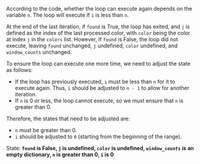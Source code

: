 According to the code, whether the loop can execute again depends on the variable `n`. The loop will execute if `i` is less than `n`. 

At the end of the last iteration, if `found` is True, the loop has exited, and `j` is defined as the index of the last processed color, with `color` being the color at index `j` in the `colors` list. However, if `found` is False, the loop did not execute, leaving `found` unchanged, `j` undefined, `color` undefined, and `window_counts` unchanged.

To ensure the loop can execute one more time, we need to adjust the state as follows:
- If the loop has previously executed, `i` must be less than `n` for it to execute again. Thus, `i` should be adjusted to `n - 1` to allow for another iteration.
- If `n` is 0 or less, the loop cannot execute, so we must ensure that `n` is greater than 0.

Therefore, the states that need to be adjusted are:
- `n` must be greater than 0.
- `i` should be adjusted to `0` (starting from the beginning of the range).

State: **`found` is False, `j` is undefined, `color` is undefined, `window_counts` is an empty dictionary, `n` is greater than 0, `i` is 0**